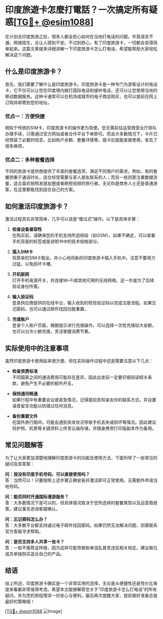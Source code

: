 # 印度旅遊卡怎麼打電話？一次搞定所有疑惑[[TG💪+ @esim1088](https://t.me/s/esim1088)]

在计划去印度旅游之前，很多人都会担心如何在当地打电话的问题。毕竟语言不通、网络陌生，总让人感到不安。不过别担心，有了印度旅游卡，一切都会变得简单起来。这篇文章就来详细讲解一下印度旅游卡怎么打电话，希望能帮助大家轻松解决这个问题。

## 什么是印度旅游卡？

首先，我们需要了解什么是印度旅游卡。印度旅游卡是一种专门为游客设计的电话卡，它不仅可以让您在印度境内拨打国际电话和接听电话，还可以让您使用当地的移动数据服务。这种卡通常可以在机场或城市的电子商店购买，也可以提前在网上订购并邮寄到您的地址。

### 优点一：方便快捷

相较于传统的SIM卡，印度旅游卡的操作更为简便。您无需前往运营商营业厅排队办理手续，只需通过官方网站或者合作平台下单即可。而且大多数情况下，卡片已经预装了必要的信息，比如账户余额、套餐详情等，插卡后就能直接使用，省去了很多麻烦。

### 优点二：多种套餐选择

不同的旅游卡提供商提供了丰富的套餐选项，满足不同用户的需求。例如，有的套餐侧重于通话时长，适合经常需要与家人朋友联系的人；而另一些则更注重数据流量，适合喜欢拍照发朋友圈或者刷短视频的旅行者。无论你是商务人士还是普通游客，在这里都能找到适合自己的方案。

## 如何激活印度旅游卡？

激活过程其实非常简单，几乎可以说是“傻瓜式”操作。以下是具体步骤：

1. **检查设备兼容性**  
   在购买前，请确保您的手机支持所选频段（如GSM）。如果不确定，可以查看手机背面的标签或是说明书中的技术规格部分。

2. **插入SIM卡**  
   将原来的SIM卡取出，并小心地将新的印度旅游卡插入手机中。注意不要用力过猛，以免损坏卡槽。

3. **开机联网**  
   打开手机电源开关，并连接Wi-Fi或其他可用的无线网络。这一步是为了后续验证身份所需。

4. **输入验证码**  
   登录供应商提供的在线平台，输入收到的短信验证码以完成注册流程。如果忘记密码，也可以通过邮件找回功能重置。

5. **充值账户**  
   登录个人账户页面，根据提示进行充值操作。可以选择一次性充值较大金额，也可以分次小额充值，灵活掌握消费节奏。

## 实际使用中的注意事项

虽然印度旅游卡使用起来很方便，但在实际操作过程中还是需要注意以下几点：

- **检查资费标准**  
  不同国家之间的通话费用可能存在差异，因此出发前一定要仔细阅读相关条款，避免产生不必要的额外开支。

- **保持通讯畅通**  
  如果行程中有重要会议或紧急情况，记得提前告知亲友你的联系方式，并设置语音留言功能以防错过任何消息。

- **备份重要文件**  
  在国外旅行期间，可能会遇到突发状况导致手机丢失或损坏等情况。因此建议将护照、机票等关键资料上传至云端存储，并随身携带打印版副本作为备用。

## 常见问题解答

为了让大家更加清楚地理解印度旅游卡的功能及使用方法，下面列举了一些常见的疑问及其答案：

**问：我没有印度手机号码，可以直接使用吗？**  
答：当然可以！只要按照上述步骤正确安装并激活即可正常使用。无需额外申请当地号码。

**问：能否同时开通国际漫游服务？**  
答：大多数情况下是可以的，但具体情况取决于您所选择的套餐类型以及运营商政策。建议事先咨询客服确认。

**问：忘记密码怎么办？**  
答：大多数平台都支持通过电子邮件找回密码。如果仍然无法解决问题，则需联系官方客服寻求帮助。

**问：是否支持多人共享一张卡？**  
答：一般不推荐这样做，因为这样可能导致账单混乱甚至违反相关规定。建议每位成员单独购买适合自己的产品。

## 结语

综上所述，印度旅游卡确实是一个非常实用的选择，无论是从便捷性还是性价比角度来看都非常值得考虑。希望本文能够解答您关于“印度旅游卡怎么打电话”的所有疑问，并为您的旅程增添一份安心与便利。最后再次提醒大家，提前做好准备总是最好的策略哦！

[[TG💪+ @esim1088](https://t.me/s/esim1088) ![Image](https://i.postimg.cc/4NQfJmqS/Snipaste-2025-05-13-00-14-12.png)]